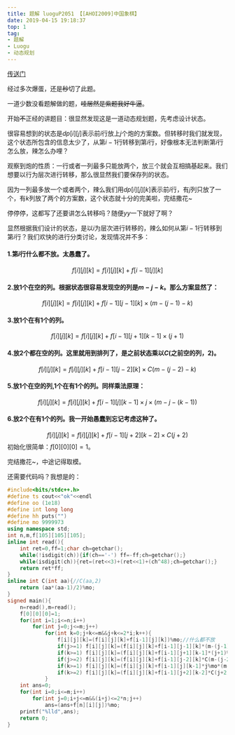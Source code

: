 ```yaml
---
title: 题解 luoguP2051 【[AHOI2009]中国象棋】
date: 2019-04-15 19:18:37
top: 1
tag:
- 题解
- Luogu
- 动态规划
---
```

[传送门](https://www.luogu.org/problemnew/show/P2051)

经过多次爆蛋，还是~~秒~~切了此题。

一道少数没看题解做的题，~~哇居然是紫题我好牛逼~~。

开始~~不~~正经的讲题目：很显然发现这是一道动态规划题，先考虑设计状态。

很容易想到的状态是$dp[i][j]$表示前$i$行放上$j$个炮的方案数。但转移时我们就发现，这个状态所包含的信息太少了，从第$i-1$行转移到第$i$行，好像根本无法判断第$i$行怎么放，辣怎么办哩？

观察到炮的性质：一行或者一列最多只能放两个，放三个就会互相搞~~基~~起来。我们想要以行为层次进行转移，那么很显然我们要保存列的状态。

因为一列最多放一个或者两个，辣么我们用$dp[i][j][k]$表示前$i$行，有$j$列只放了一个，有$k$列放了两个的方案数，这个状态就十分的完美啦，完结撒花~

停停停，这都写了还要讲怎么转移吗？随便$yy$一下就好了啊？

显然根据我们设计的状态，是以$i$为层次进行转移的，辣么如何从第$i-1$行转移到第$i$行？我们欢快的进行分类讨论，发现情况并不多：

#### 1.第$i$行什么都不放。太愚蠢了。
$$
f[i][j][k]=f[i][j][k]+f[i-1][j][k]
$$
#### 2.放1个在空的列。根据状态很容易发现空的列是$m-j-k$。那么方案显然了：
$$
f[i][j][k]=f[i][j][k]+f[i-1][j-1][k]\times(m-(j-1)-k)
$$
#### 3.放1个在有1个的列。
$$
f[i][j][k]=f[i][j][k]+f[i-1][j+1][k-1]\times(j+1)
$$
#### 4.放2个都在空的列。这里就用到排列了，是之前状态乘以$C($之前空的列，$2)$。
$$
f[i][j][k]=f[i][j][k]+f[i-1][j-2][k]\times C(m-(j-2)-k)
$$
#### 5.放1个在空的列,1个在有1个的列。同样乘法原理：
$$
f[i][j][k]=f[i][j][k]+f[i-1][j][k-1]\times j\times (m-j-(k-1))
$$
#### 6.放2个在有1个的列。我一开始愚蠢到忘记考虑这种了。
$$
f[i][j][k]=f[i][j][k]+f[i-1][j+2][k-2]\times C(j+2)
$$
初始化很简单：$f[0][0][0]=1$。

完结撒花~，中途记得取模。

还需要代码吗？我想是的：
```cpp
#include<bits/stdc++.h>
#define ts cout<<"ok"<<endl
#define oo (1e18)
#define int long long
#define hh puts("")
#define mo 9999973
using namespace std;
int n,m,f[105][105][105];
inline int read(){
    int ret=0,ff=1;char ch=getchar();
    while(!isdigit(ch)){if(ch=='-') ff=-ff;ch=getchar();}
    while(isdigit(ch)){ret=(ret<<3)+(ret<<1)+(ch^48);ch=getchar();}
    return ret*ff;
}
inline int C(int aa){//C(aa,2)
    return (aa*(aa-1)/2)%mo;
}
signed main(){
    n=read(),m=read();
    f[0][0][0]=1;
    for(int i=1;i<=n;i++)
        for(int j=0;j<=m;j++)
            for(int k=0;j+k<=m&&j+k<=2*i;k++){
                f[i][j][k]=(f[i][j][k]+f[i-1][j][k])%mo;//什么都不放 
                if(j>=1) f[i][j][k]=(f[i][j][k]+f[i-1][j-1][k]*(m-(j-1)-k)%mo)%mo;//放1个在空的列 
                if(k>=1) f[i][j][k]=(f[i][j][k]+f[i-1][j+1][k-1]*(j+1)%mo)%mo;//放1个在有1个的列 
                if(j>=2) f[i][j][k]=(f[i][j][k]+f[i-1][j-2][k]*C(m-(j-2)-k)%mo)%mo;//放2个都在空的列 
                if(k>=1) f[i][j][k]=(f[i][j][k]+f[i-1][j][k-1]*j%mo*(m-j-(k-1))%mo)%mo;//放1个在空的列,1个在有1个的列 
                if(k>=2) f[i][j][k]=(f[i][j][k]+f[i-1][j+2][k-2]*C(j+2)%mo)%mo;//放2个在有1个的列 
            }
    int ans=0;
    for(int i=0;i<=m;i++)
        for(int j=0;i+j<=m&&(i+j)<=2*n;j++)
            ans=(ans+f[n][i][j])%mo;
    printf("%lld",ans);
    return 0;
}
```